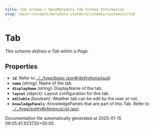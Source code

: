 ```yaml
---
title: Tab Schema | OpenMetadata Tab Schema Information
slug: /main-concepts/metadata-standard/schemas/system/ui/tab
---
```


# Tab

*This schema defines a Tab within a Page.*

## Properties

- **`id`**: Refer to *[../../type/basic.json#/definitions/uuid](#/../type/basic.json#/definitions/uuid)*.
- **`name`** *(string)*: Name of the tab.
- **`displayName`** *(string)*: DisplayName of the tab.
- **`layout`** *(object)*: Layout configuration for this tab.
- **`editable`** *(boolean)*: Weather tab can be edit by the user or not.
- **`knowledgePanels`**: KnowledgePanels that are part of this Tab. Refer to *[../../type/entityReferenceList.json](#/../type/entityReferenceList.json)*.


Documentation file automatically generated at 2025-01-15 09:05:41.923720+00:00.
